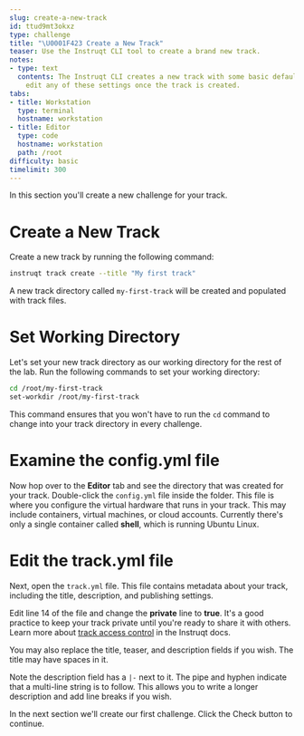 ```yaml
---
slug: create-a-new-track
id: ttud9mt3okxz
type: challenge
title: "\U0001F423 Create a New Track"
teaser: Use the Instruqt CLI tool to create a brand new track.
notes:
- type: text
  contents: The Instruqt CLI creates a new track with some basic defaults. You can
    edit any of these settings once the track is created.
tabs:
- title: Workstation
  type: terminal
  hostname: workstation
- title: Editor
  type: code
  hostname: workstation
  path: /root
difficulty: basic
timelimit: 300
---
```

<style type="text/css" rel="stylesheet">
hr.cyan { background-color: cyan; color: cyan; height: 2px; margin-bottom: -10px; }
h2.cyan { color: cyan; }
</style>In this section you'll create a new challenge for your track.

Create a New Track
==================

Create a new track by running the following command:

```bash
instruqt track create --title "My first track"
```

A new track directory called `my-first-track` will be created and populated with track files.

Set Working Directory
=====================

Let's set your new track directory as our working directory for the rest of the lab. Run the following commands to set your working directory:

```bash
cd /root/my-first-track
set-workdir /root/my-first-track
```

This command ensures that you won't have to run the `cd` command to change into your track directory in every challenge.

Examine the config.yml file
===========================

Now hop over to the **Editor** tab and see the directory that was created for your track. Double-click the `config.yml` file inside the folder. This file is where you configure the virtual hardware that runs in your track. This may include containers, virtual machines, or cloud accounts. Currently there's only a single container called **shell**, which is running Ubuntu Linux.

Edit the track.yml file
=======================

Next, open the `track.yml` file. This file contains metadata about your track, including the title, description, and publishing settings.

Edit line 14 of the file and change the **private** line to **true**. It's a good practice to keep your track private until you're ready to share it with others. Learn more about [track access control](https://docs.instruqt.com/reference/roles-and-permissions#track-access-control) in the Instruqt docs.

You may also replace the title, teaser, and description fields if you wish. The title may have spaces in it.

Note the description field has a `|-` next to it. The pipe and hyphen indicate that a multi-line string is to follow. This allows you to write a longer description and add line breaks if you wish.

In the next section we'll create our first challenge. Click the Check button to continue.